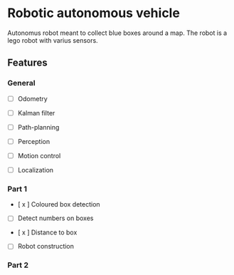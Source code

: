 # Robotic autonomous vehicle

Autonomus robot meant to collect blue boxes around a map. The robot is a lego robot with varius sensors.

## Features

### General 

- [ ]  Odometry
- [ ]  Kalman filter
- [ ]  Path-planning
- [ ]  Perception
- [ ]  Motion control
- [ ]  Localization


### Part 1

- [ x ]  Coloured box detection 
- [ ]  Detect numbers on boxes
- [ x ]  Distance to box
- [ ]  Robot construction

### Part 2
